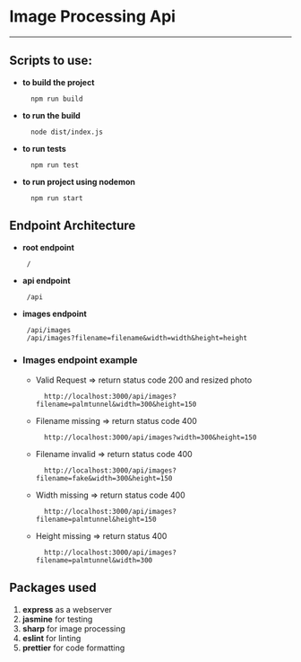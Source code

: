 # Image Processing Api
****
## Scripts to use:
- **to build the project**

        npm run build
- **to run the build**

        node dist/index.js
- **to run tests**

        npm run test
- **to run project using nodemon**
    
        npm run start

## Endpoint Architecture
 - **root endpoint**

        /
 - **api endpoint**
        
        /api
 - **images endpoint**

        /api/images
        /api/images?filename=filename&width=width&height=height
 -  ### Images endpoint example
    - Valid Request => return status code 200 and resized photo   


            http://localhost:3000/api/images?filename=palmtunnel&width=300&height=150
    - Filename missing => return status code 400

            http://localhost:3000/api/images?width=300&height=150
    - Filename invalid => return status code 400

            http://localhost:3000/api/images?filename=fake&width=300&height=150
    - Width missing => return status code 400

            http://localhost:3000/api/images?filename=palmtunnel&height=150
    - Height missing => return status 400

            http://localhost:3000/api/images?filename=palmtunnel&width=300
## Packages used
1. **express** as a webserver
2. **jasmine** for testing
3. **sharp** for image processing
4. **eslint** for linting
5. **prettier** for code formatting